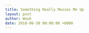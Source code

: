 ```yaml
---
title: Something Really Messes Me Up
layout: post
author: Wook
date: 2018-06-30 00:00:00 +0000
---
```

